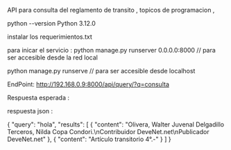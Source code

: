 API para consulta del reglamento de transito , topicos de programacion , 

python --version
Python 3.12.0

instalar los requerimientos.txt

para inicar el servicio : python manage.py runserver 0.0.0.0:8000    // para ser accesible desde la red local

python manage.py runserve  // para ser accesible desde localhost

EndPoint: http://192.168.0.9:8000/api/query/?q=consulta

Respuesta esperada : 

respuesta json : 

{
    "query": "hola",
    "results": [
        {
            "content": "Olivera, Walter Juvenal Delgadillo Terceros, Nilda Copa Condori.\nContribuidor DeveNet.net\nPublicador   DeveNet.net"
        },
        {
            "content": "Artículo transitorio 4°.-"
        }
    ]
}

